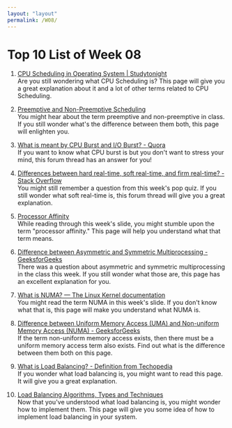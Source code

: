 ```yaml
---
layout: "layout"
permalink: /W08/
---
```


# Top 10 List of Week 08

1. [CPU Scheduling in Operating System | Studytonight](https://www.studytonight.com/operating-system/cpu-scheduling)<br>
Are you still wondering what CPU Scheduling is? This page will give you a great explanation about it and a lot of other terms related to CPU Scheduling.

2. [Preemptive and Non-Preemptive Scheduling](https://www.tutorialspoint.com/preemptive-and-non-preemptive-scheduling)<br>
You might hear about the term preemptive and non-preemptive in class. If you still wonder what's the difference between them both, this page will enlighten you.

3. [What is meant by CPU Burst and I/O Burst? - Quora](https://www.quora.com/What-is-meant-by-CPU-Burst-and-I-O-Burst)<br>
If you want to know what CPU burst is but you don't want to stress your mind, this forum thread has an answer for you!

4. [Differences between hard real-time, soft real-time, and firm real-time? - Stack Overflow](https://stackoverflow.com/questions/17308956/differences-between-hard-real-time-soft-real-time-and-firm-real-time)<br>
You might still remember a question from this week's pop quiz. If you still wonder what soft real-time is, this forum thread will give you a great explanation.

5. [Processor Affinity](https://techgenix.com/processor-affinity/)<br>
While reading through this week's slide, you might stumble upon the term "processor affinity." This page will help you understand what that term means.

6. [Difference between Asymmetric and Symmetric Multiprocessing - GeeksforGeeks](https://www.geeksforgeeks.org/difference-between-asymmetric-and-symmetric-multiprocessing/)<br>
There was a question about asymmetric and symmetric multiprocessing in the class this week. If you still wonder what those are, this page has an excellent explanation for you.

7. [What is NUMA? — The Linux Kernel documentation](https://www.kernel.org/doc/html/v4.18/vm/numa.html)<br>
You might read the term NUMA in this week's slide. If you don't know what that is, this page will make you understand what NUMA is.

8. [Difference between Uniform Memory Access (UMA) and Non-uniform Memory Access (NUMA) - GeeksforGeeks](https://www.geeksforgeeks.org/difference-between-uniform-memory-access-uma-and-non-uniform-memory-access-numa/)<br>
If the term non-uniform memory access exists, then there must be a uniform memory access term also exists. Find out what is the difference between them both on this page.

9. [What is Load Balancing? - Definition from Techopedia](https://www.techopedia.com/definition/4197/load-balancing)<br>
If you wonder what load balancing is, you might want to read this page. It will give you a great explanation.

10. [Load Balancing Algorithms, Types and Techniques](https://kemptechnologies.com/load-balancer/load-balancing-algorithms-techniques/)<br>
Now that you've understood what load balancing is, you might wonder how to implement them. This page will give you some idea of how to implement load balancing in your system.

